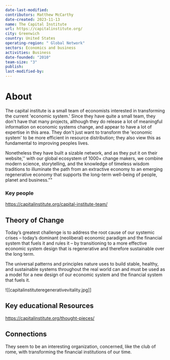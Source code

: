 ```yaml
---
date-last-modified: 
contributors: Matthew McCarthy
date-created: 2023-11-13
name: The Capital Institute
url: https://capitalinstitute.org/
city: Greenwich
country: United States
operating-region: " Global Network"
sectors: Economics and business
activities: Business
date-founded: "2010"
team-size: "3"
publish: 
last-modified-by:
---
```


# About 

The capital institute is a small team of economists interested in transforming the current 'economic system.' Since they have quite a small team, they don't have that many projects, although they do release a lot of meaningful information on economic systems change, and appear to have a lot of expertise in this area. They don't just want to transform the 'economic system' to be more efficient in resource distribution; they also view this as fundamental to improving peoples lives. 

Nonetheless they have built a sizable network, and as they put it on their website,'' with our global ecosystem of 1000+ change makers, we combine modern science, storytelling, and the knowledge of timeless wisdom traditions to illuminate the path from an extractive economy to an emerging regenerative economy that supports the long-term well-being of people, planet and business.""

### Key people 

 https://capitalinstitute.org/capital-institute-team/

## Theory of Change 

Today’s greatest challenge is to address the root cause of our systemic crises – today’s dominant (neoliberal) economic paradigm and the financial system that fuels it and rules it – by transitioning to a more effective economic system design that is regenerative and therefore sustainable over the long term.

The universal patterns and principles nature uses to build stable, healthy, and sustainable systems throughout the real world can and must be used as a model for a new design of our economic system and the financial system that fuels it.

![[capitalinstituteregenerativevitality.jpg]]
## Key educational Resources 

https://capitalinstitute.org/thought-pieces/

## Connections 

They seem to be an interesting organization, concerned, like the club of rome, with transforming the financial institutions of our time. 

